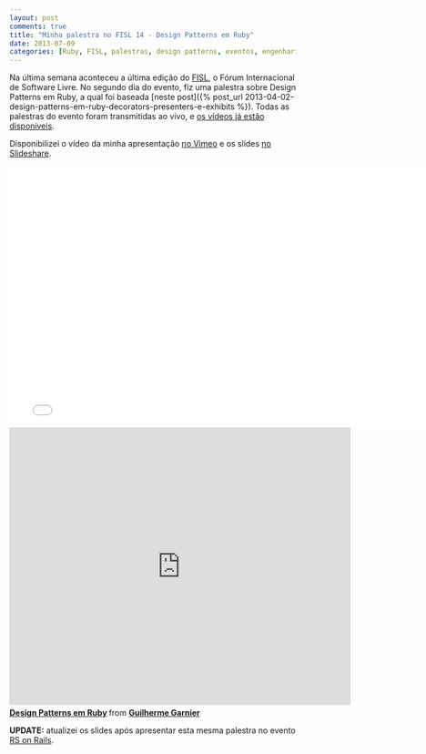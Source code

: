 ```yaml
---
layout: post
comments: true
title: "Minha palestra no FISL 14 - Design Patterns em Ruby"
date: 2013-07-09
categories: [Ruby, FISL, palestras, design patterns, eventos, engenharia de software]
---
```

Na última semana aconteceu a última edição do [FISL](http://softwarelivre.org/fisl14), o Fórum Internacional de Software Livre. No segundo dia do evento, fiz uma palestra sobre Design Patterns em Ruby, a qual foi baseada [neste post]({% post_url 2013-04-02-design-patterns-em-ruby-decorators-presenters-e-exhibits %}). Todas as palestras do evento foram transmitidas ao vivo, e [os vídeos já estão disponíveis](http://fisl.org.br/14/papers_ng/public/fast_grid?event_id=3).

Disponibilizei o vídeo da minha apresentação [no Vimeo](http://vimeo.com/69973911) e os slides [no Slideshare](http://www.slideshare.net/GuilhermeGarnier/design-patterns-em-ruby-23952518).

<iframe src="//player.vimeo.com/video/69973911" width="769" height="460" frameborder="0" webkitallowfullscreen mozallowfullscreen allowfullscreen></iframe>

<iframe src="http://www.slideshare.net/slideshow/embed_code/23952518" width="597" height="486" frameborder="0" marginwidth="0" marginheight="0" scrolling="no" style="border:1px solid #CCC;border-width:1px 1px 0;margin-bottom:5px" allowfullscreen> </iframe> <div style="margin-bottom:5px"> <strong> <a href="https://www.slideshare.net/GuilhermeGarnier/design-patterns-em-ruby-23952518" title="Design Patterns em Ruby" target="_blank">Design Patterns em Ruby</a> </strong> from <strong><a href="http://www.slideshare.net/GuilhermeGarnier" target="_blank">Guilherme Garnier</a></strong> </div>

**UPDATE:** atualizei os slides após apresentar esta mesma palestra no evento [RS on Rails](http://rsonrails.com.br).

